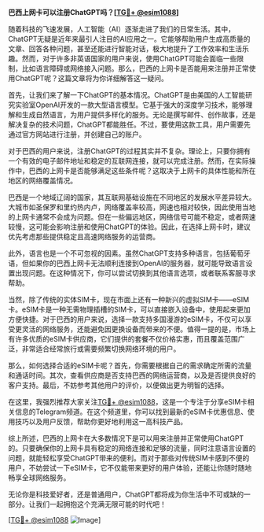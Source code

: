 **巴西上网卡可以注册ChatGPT吗？[[TG💪+ @esim1088](https://t.me/s/esim1088)]**

随着科技的飞速发展，人工智能（AI）逐渐走进了我们的日常生活。其中，ChatGPT无疑是近年来最引人注目的AI应用之一。它能够帮助用户生成高质量的文章、回答各种问题，甚至还能进行智能对话，极大地提升了工作效率和生活乐趣。然而，对于许多非英语国家的用户来说，使用ChatGPT可能会面临一些限制，比如语言障碍或网络接入问题。那么，巴西的上网卡是否能用来注册并正常使用ChatGPT呢？这篇文章将为你详细解答这一疑问。

首先，让我们来了解一下ChatGPT的基本情况。ChatGPT是由美国的人工智能研究实验室OpenAI开发的一款大型语言模型。它基于强大的深度学习技术，能够理解和生成自然语言，为用户提供多样化的服务。无论是撰写邮件、创作故事，还是解决复杂的技术问题，ChatGPT都能胜任。不过，要使用这款工具，用户需要先通过官方网站进行注册，并创建自己的账户。

对于巴西的用户来说，注册ChatGPT的过程其实并不复杂。理论上，只要你拥有一个有效的电子邮件地址和稳定的互联网连接，就可以完成注册。然而，在实际操作中，巴西的上网卡是否能够满足这些条件呢？这取决于上网卡的具体性能和所在地区的网络覆盖情况。

巴西是一个地域辽阔的国家，其互联网基础设施在不同地区的发展水平差异较大。大城市如圣保罗和里约热内卢，网络覆盖率较高，网速也相对较快，因此使用当地的上网卡通常不会成为问题。但在一些偏远地区，网络信号可能不稳定，或者网速较慢，这可能会影响注册和使用ChatGPT的体验。因此，在选择上网卡时，建议优先考虑那些提供稳定且高速网络服务的运营商。

此外，语言也是一个不可忽视的因素。虽然ChatGPT支持多种语言，包括葡萄牙语，但如果你的巴西上网卡无法顺利连接到OpenAI的服务器，就可能导致语言设置出现问题。在这种情况下，你可以尝试切换到其他语言选项，或者联系客服寻求帮助。

当然，除了传统的实体SIM卡，现在市面上还有一种新兴的虚拟SIM卡——eSIM卡。eSIM卡是一种无需物理插槽的SIM卡，可以直接嵌入设备中，使用起来更加方便快捷。对于巴西的用户来说，选择一款支持多国漫游的eSIM卡，不仅可以享受更灵活的网络服务，还能避免因更换设备而带来的不便。值得一提的是，市场上有许多优质的eSIM卡供应商，它们提供的套餐不仅价格实惠，而且覆盖范围广泛，非常适合经常旅行或需要频繁切换网络环境的用户。

那么，如何选择合适的eSIM卡呢？首先，你需要根据自己的需求确定所需的流量和通话时间。其次，查看供应商是否支持巴西的网络运营商，以及是否提供良好的客户支持。最后，不妨参考其他用户的评价，以便做出更为明智的选择。

在这里，我强烈推荐大家关注[TG💪+ @esim1088](https://t.me/s/esim1088)，这是一个专注于分享eSIM卡相关信息的Telegram频道。在这个频道里，你可以找到最新的eSIM卡优惠信息、使用技巧以及用户反馈，帮助你更好地利用这一高科技产品。

综上所述，巴西的上网卡在大多数情况下是可以用来注册并正常使用ChatGPT的。只要确保你的上网卡具有稳定的网络连接和足够的流量，同时注意语言设置的问题，就能轻松享受ChatGPT带来的便利。而对于那些对传统SIM卡感到不便的用户，不妨尝试一下eSIM卡，它不仅能带来更好的用户体验，还能让你随时随地畅享全球网络服务。

无论你是科技爱好者，还是普通用户，ChatGPT都将成为你生活中不可或缺的一部分。让我们一起拥抱这个充满无限可能的时代吧！

[[TG💪+ @esim1088](https://t.me/s/esim1088) ![Image](https://i.postimg.cc/4NQfJmqS/Snipaste-2025-05-13-00-14-12.png)]